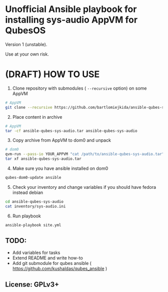 # Unofficial Ansible playbook for installing sys-audio AppVM for QubesOS

Version 1 (unstable).

Use at your own risk.

# (DRAFT) HOW TO USE
1. Clone repository with submodules ( `--recursive` option) on some AppVM
```bash
# AppVM
git clone --recursive https://github.com/bartlomiejkida/ansible-qubes-sys-audio
```
2. Place content in archive
```bash
# AppVM
tar -cf ansible-qubes-sys-audio.tar ansible-qubes-sys-audio
```
3. Copy archive from AppVM to dom0 and unpack
```bash
# dom0
qvm-run --pass-io YOUR_APPVM "cat /path/to/ansible-qubes-sys-audio.tar" > ansible-qubes-sys-audio.tar
tar xf ansible-qubes-sys-audio.tar
```
4. Make sure you have ansible installed on dom0
```bash
qubes-dom0-update ansible
```
5. Check your inventory and change variables if you should have fedora instead debian
```bash
cd ansible-qubes-sys-audio
cat inventory/sys-audio.ini
```
6. Run playbook
```bash
ansible-playbook site.yml
```


## TODO:
- Add variables for tasks
- Extend README and write how-to
- Add git submodule for qubes ansible ( https://github.com/kushaldas/qubes_ansible )

## License: GPLv3+
